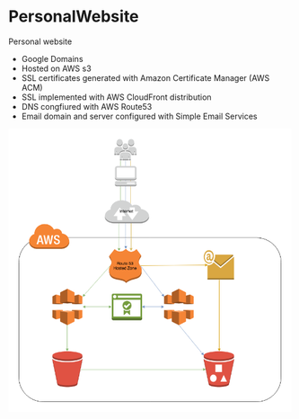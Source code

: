 # PersonalWebsite
Personal website

* Google Domains
* Hosted on AWS s3
* SSL certificates generated with Amazon Certificate Manager (AWS ACM)
* SSL implemented with AWS CloudFront distribution 
* DNS congfiured with AWS Route53
* Email domain and server configured with Simple Email Services




![picture](AWS_Architecture.png)
